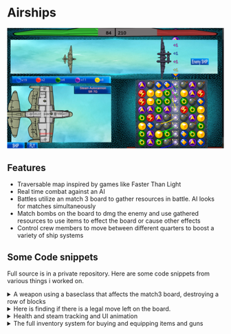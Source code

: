 # Airships

![Image](/assets/airship.png)

## Features

- Traversable map inspired by games like Faster Than Light
- Real time combat against an AI
- Battles utilize an match 3 board to gather resources in battle. AI looks for matches simultaneously
- Match bombs on the board to dmg the enemy and use gathered resources to use items to effect the board or cause other effects
- Control crew members to move between different quarters to boost a variety of ship systems

## Some Code snippets

Full source is in a private repository.
Here are some code snippets from various things i worked on.

<details>
<summary>A weapon using a baseclass that affects the match3 board, destroying a row of blocks</summary>


{% highlight csharp %}

public class GunDestroyRow : GunBase
{
    public override void OnButtonDown()
    {
        matches.playersTurn = true;
        if (Coroutine.choosingBlock == true)
        {
            Coroutine.choosingBlock = false;
            return;
        }
        swap.ResetClicks();
        if (blockStorage.checkBlocksFromStorageMultipleColor(colorsToUse, amountOfColorsToUse))
        {
            Coroutine.choosingBlock = true;
            Coroutine.StartChoosing(this, ChooseBlockCoroutine.Ability.ROW, soundClip);
        }
    }
}

{% endhighlight %}
</details>

<details>
<summary>Here is finding if there is a legal move left on the board.</summary>


{% highlight csharp %}

    public GameObject[,] FindAllInOrder(GameObject startingBlock)
    {
        GameObject[,] tempArray = new GameObject[8, 8];
        tempArray[0, 0] = startingBlock;
        for (int x = 0; x < 8; x++)
        {
            for (int y = 0; y < 8; y++)
            {
                if (x == 7 && y == 7)
                {
                    continue;
                }
                if (y == 7)
                {
                    if (matches.GetBlockRight(tempArray[x, 0]) == null)
                    {
                        nullCheck = true;
                        return tempArray;
                    }
                    tempArray[x + 1, 0] = matches.GetBlockRight(tempArray[x, 0]);
                }
                else
                {
                    if (matches.GetBlockUp(tempArray[x, y]) == null)
                    {
                        nullCheck = true;
                        return tempArray;
                    }
                    tempArray[x, y + 1] = matches.GetBlockUp(tempArray[x, y]);
                }
            }
        }
        return tempArray;
    }

    // Tests all possible moves for a block for a match. If a match would occur it returns true
    public bool TestBlockMatches(GameObject[,] GoArray, int index_x, int index_y)
    {
        string targetTag = GoArray[index_x, index_y].tag;
        // Method does not move any blocks in the game nor in the array just looks at the blocks  
        // at the correct indexes for array given as parameter
        // Test UP
        if (index_y + 1 < 8)
        {
            int howManyUpDown = 1;
            int howManyLeftRight = 1;
            int simulatedPositionIndex_y = index_y + 1;
            // Up
            for (int i = 1; i < 8 - simulatedPositionIndex_y; i++)
            {
                if (GoArray[index_x, simulatedPositionIndex_y + i].tag == targetTag)
                {
                    howManyUpDown++;
                }
                else break;
            }
            // Left
            for (int i = 1; i < index_x + 1; i++)
            {
                if (GoArray[index_x - i, simulatedPositionIndex_y].tag == targetTag)
                {
                    howManyLeftRight++;
                }
                else break;
            }
            //Right
            for (int i = 1; i < 8 - index_x; i++)
            {
                if (GoArray[index_x + i, simulatedPositionIndex_y].tag == targetTag)
                {
                    howManyLeftRight++;
                }
                else break;
            }
            if (howManyLeftRight >= 3 || howManyUpDown >= 3) return true;
        }


        // Test DOWN
        if (index_y - 1 > -1)
        {
            int howManyUpDown = 1;
            int howManyLeftRight = 1;
            int simulatedPositionIndex_y = index_y - 1;
            // Down
            for (int i = 1; i < simulatedPositionIndex_y; i++)
            {
                if (GoArray[index_x, simulatedPositionIndex_y - i].tag == targetTag)
                {
                    howManyUpDown++;
                }
                else break;
            }
            // Left
            for (int i = 1; i < index_x + 1; i++)
            {
                if (GoArray[index_x - i, simulatedPositionIndex_y].tag == targetTag)
                {
                    howManyLeftRight++;
                }
                else break;
            }
            for (int i = 1; i < 8 - index_x; i++)
            {
                if (GoArray[index_x + i, simulatedPositionIndex_y].tag == targetTag)
                {
                    howManyLeftRight++;
                }
                else break;
            }
            if (howManyLeftRight >= 3 || howManyUpDown >= 3) return true;
        }


        // Test LEFT
        if (index_x - 1 > -1)
        {
            int howManyUpDown = 1;
            int howManyLeftRight = 1;
            int simulatedPositionIndex_x = index_x - 1;
            //Up
            for (int i = 1; i < 8 - index_y; i++)
            {
                if (GoArray[simulatedPositionIndex_x, index_y + i].tag == targetTag)
                {
                    howManyUpDown++;
                }
                else break;
            }
            //Down
            for (int i = 1; i < index_y + 1; i++)
            {
                if (GoArray[simulatedPositionIndex_x, index_y - i].tag == targetTag)
                {
                    howManyUpDown++;
                }
                else break;
            }
            // Left
            for (int i = 1; i < simulatedPositionIndex_x + 1; i++)
            {
                if (GoArray[simulatedPositionIndex_x - i, index_y].tag == targetTag)
                {
                    howManyLeftRight++;
                }
                else break;
            }
            if (howManyLeftRight >= 3 || howManyUpDown >= 3) return true;
        }


        // Test RIGHT
        if (index_x + 1 < 8)
        {
            int howManyUpDown = 1;
            int howManyLeftRight = 1;
            int simulatedPositionIndex_x = index_x + 1;
            // Up
            for (int i = 1; i < 8 - index_y; i++)
            {
                if (GoArray[simulatedPositionIndex_x, index_y + i].tag == targetTag)
                {
                    howManyUpDown++;
                }
                else break;
            }
            // Down
            for (int i = 1; i < index_y + 1; i++)
            {
                if (GoArray[simulatedPositionIndex_x, index_y - i].tag == targetTag)
                {
                    howManyUpDown++;
                }
                else break;
            }
            // Right
            for (int i = 1; i < 8 - simulatedPositionIndex_x; i++)
            {
                if (GoArray[simulatedPositionIndex_x + i, index_y].tag == targetTag)
                {
                    howManyLeftRight++;
                }
                else break;
            }
            if (howManyLeftRight >= 3 || howManyUpDown >= 3) return true;
        }

        return false;
    }
}

{% endhighlight %}
</details>

<details>
<summary>Health and steam tracking and UI animation</summary>


{% highlight csharp %}


    void Start()
    {
        //AirshipStats.airshipCurrentHealth = AirshipStats.airshipMaxHealth;
        AirshipStats.currentSteam = 0;
        UpdateUI();
    }

    void Update()
    {
        LerpHealth();
        LerpSteam();
    }

    // Healthin muuttaminen
    public void TakeDamage(float damageTaken)
    {
        AirshipStats.airshipCurrentHealth -= damageTaken;
        previousHealth = healthFill.fillAmount * AirshipStats.airshipMaxHealth;
        currentHealthLerpTime = 0;
        if (AirshipStats.airshipCurrentHealth <= 0)
        {
            // ded
            AirshipStats.airshipCurrentHealth = 0;
            AirshipStats.battlePause = true; //ei toimi?
        }
        UpdateUI();
    }

    // Steamin käyttö VIP
    public void UseSteam(float steamUsed)
    {
        AirshipStats.currentSteam -= steamUsed;
        previousSteam = steamFill.fillAmount * AirshipStats.maxSteam;
        currentSteamLerpTime = 0;
        if (AirshipStats.currentSteam < 0)
        {
            //sumffing
            AirshipStats.currentSteam = 0;
        }
        UpdateUI();
    }

    private void LerpHealth()                           // Health Bar animaatio
    {
        if (currentHealthLerpTime > healthLerpTime)
        {
            previousHealth = AirshipStats.airshipCurrentHealth;

            currentHealthLerpTime = 0;
        }
        else
        {
            currentHealthLerpTime += Time.deltaTime;
        }

        float t = currentHealthLerpTime / healthLerpTime;
        t = Mathf.Sin(t * Mathf.PI * 0.5f);
        healthFill.fillAmount = Mathf.Lerp(previousHealth / AirshipStats.airshipMaxHealth, AirshipStats.airshipCurrentHealth 
                                                            / AirshipStats.airshipMaxHealth, t);
    }

    private void LerpSteam()                            // Steam Bar animaatio
    {
        if (currentSteamLerpTime > steamLerpTime)
        {
            previousSteam = AirshipStats.currentSteam;

            currentSteamLerpTime = 0;
        }
        else
        {
            currentSteamLerpTime += Time.deltaTime;
        }

        float t = currentSteamLerpTime / steamLerpTime;
        t = Mathf.Sin(t * Mathf.PI * 0.5f);
        steamFill.fillAmount = Mathf.Lerp(previousSteam / AirshipStats.maxSteam, AirshipStats.currentSteam 
                                                                                / AirshipStats.maxSteam, t);
    }

   public void UpdateUI()                                     // Päivittää UI tekstit
    {
        healthText.text = AirshipStats.airshipCurrentHealth.ToString();
        steamText.text = AirshipStats.currentSteam.ToString();
    }


{% endhighlight %}
</details>

<details>
<summary>The full inventory system for buying and equipping items and guns</summary>

{% highlight csharp %}

public class Inventory : MonoBehaviour
{
    public static Inventory instance;


    public GunBase defaultGun1;
    public GunBase defaultGun2;

    public delegate void OnInventoryChanged();
    public OnInventoryChanged OnInventoryChangedCallback;

    public List<GunBase> equippedItems = new List<GunBase>();
    public List<GunBase> cargoItems = new List<GunBase>();
    public int cargoSpace = 12;
    public int equipmentSpace = 4;

    public InstanceShipScene crew;


    public List<GunBase> allItems = new List<GunBase>();
    public List<GunBase> shopItems = new List<GunBase>();

    void Awake()
    {
        crew = FindObjectOfType<InstanceShipScene>();
        if (instance != null) return;
        instance = this;

        int[] testArray = new int[allItems.Count];
        for (int i = 0; i < allItems.Count; i++)
        {
            testArray[i] = allItems[i].itemCode;
        }
        if (testArray.GroupBy(x => x).Any(g => g.Count() > 1)) // Test for duplicate item codes
            throw new Exception("Duplicate item codes");       // Saving/loading depends on no duplicates

        testArray = new int[0];

        EquipItem(defaultGun1);
        AddItemToCargo(defaultGun2);



    }

    public void addCrew()
    {
        if (AirshipStats.credits >= 500f)
        {
            if (AirshipStats.howManyNewCrew < 4)
            {
                AudioManager.instance.Play("Osto");
                AirshipStats.howManyNewCrew++;
                crew.InstanceTheCrewFirst();
            }
            if (OnInventoryChangedCallback != null) OnInventoryChangedCallback.Invoke();
        }
    }


    public bool CargoToEquip(GunBase item)
    {
        if (EquipItem(item))
        {
            if (OnInventoryChangedCallback != null) OnInventoryChangedCallback.Invoke();
            RemoveItemFromCargo(item);
            return true;
        }
        else return false;
    }

    public bool EquipToCargo(GunBase item)
    {
        if (AddItemToCargo(item))
        {
            if (OnInventoryChangedCallback != null) OnInventoryChangedCallback.Invoke();
            UnequipItem(item);
            return true;
        }
        else return false;

    }

    public bool AddItemToCargo(GunBase item)
    {
        if (cargoItems.Count >= cargoSpace) return false;
        cargoItems.Add(item);
        if (OnInventoryChangedCallback != null) OnInventoryChangedCallback.Invoke();
        return true;
    }

    public void RemoveItemFromCargo(GunBase item)
    {
        cargoItems.Remove(item);
        if (OnInventoryChangedCallback != null) OnInventoryChangedCallback.Invoke();
    }

    public bool EquipItem(GunBase item)
    {
        if (equippedItems.Count >= equipmentSpace) return false;
        equippedItems.Add(item);
        if (OnInventoryChangedCallback != null) OnInventoryChangedCallback.Invoke();
        return true;
    }

    public void UnequipItem(GunBase item)
    {
        equippedItems.Remove(item);
        if (OnInventoryChangedCallback != null) OnInventoryChangedCallback.Invoke();
    }


    public void PopulateShop()
    {
        foreach (var item in allItems)
        {
            if (UnityEngine.Random.Range(0, 2) == 1)
                shopItems.Add(item);
        }
    }

    public void AddToShop(GunBase item)
    {
        shopItems.Add(item);
        if (OnInventoryChangedCallback != null) OnInventoryChangedCallback.Invoke();
    }

    public void RemoveFromShop(GunBase item)
    {
        shopItems.Remove(item);
        if (OnInventoryChangedCallback != null) OnInventoryChangedCallback.Invoke();
    }

    public void SellItem(GunBase item)
    {

        RemoveItemFromCargo(item);
        AddToShop(item);
        AirshipStats.credits += item.sellValue;
        Debug.Log(AirshipStats.credits);
    }

    public bool BuyItem(GunBase item)
    {
        if (AirshipStats.credits > item.buyValue)
        {
            AddItemToCargo(item);
            RemoveFromShop(item);
            AudioManager.instance.Play("Osto");
            AirshipStats.credits -= item.buyValue;
            Debug.Log(AirshipStats.credits);
            return true;
        }
        return false;
    }


    public int[] SaveCargoData()
    {
        int[] temp = new int[cargoItems.Count];
        for (int i = 0; i < cargoItems.Count; i++)
        {
            temp[i] = cargoItems[i].itemCode;
        }
        return temp;
    }

    public void LoadCargoData(int[] cargoData)
    {
        cargoItems.Remove(defaultGun2);
        foreach (int itemCode in cargoData)
        {
            GunBase tempItem = null;
            while (tempItem == null)
            {
                foreach (GunBase item in allItems)
                {
                    if (item.itemCode == itemCode)
                    {
                        tempItem = item;
                    }
                }
            }
            cargoItems.Add(tempItem);
        }
    }

    public int[] SaveEquippedData()
    {
        int[] temp = new int[equippedItems.Count];
        for (int i = 0; i < equippedItems.Count; i++)
        {
            temp[i] = equippedItems[i].itemCode;
        }
        return temp;
    }

    public void LoadEquippedData(int[] equippedData)
    {
        equippedItems.Remove(defaultGun1);
        foreach (int itemCode in equippedData)
        {
            GunBase tempItem = null;
            while (tempItem == null)
            {
                foreach (GunBase item in allItems)
                {
                    if (item.itemCode == itemCode)
                    {
                        tempItem = item;
                    }
                }
            }
            equippedItems.Add(tempItem);
        }
    }

}

{% endhighlight %}
</details>